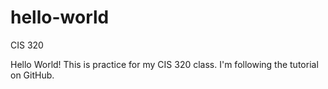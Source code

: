 # hello-world
CIS 320

Hello World!
This is practice for my CIS 320 class.  I'm following the tutorial on GitHub.
